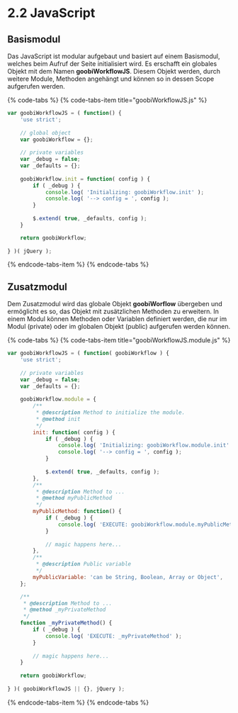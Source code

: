 # 2.2 JavaScript

## Basismodul

Das JavaScript ist modular aufgebaut und basiert auf einem Basismodul, welches beim Aufruf der Seite initialisiert wird. Es erschafft ein globales Objekt mit dem Namen **goobiWorkflowJS**. Diesem Objekt werden, durch weitere Module, Methoden angehängt und können so in dessen Scope aufgerufen werden.

{% code-tabs %}
{% code-tabs-item title="goobiWorkflowJS.js" %}
```javascript
var goobiWorkflowJS = ( function() {
    'use strict';
    
    // global object
    var goobiWorkflow = {};
    
    // private variables
    var _debug = false;
    var _defaults = {};
    
    goobiWorkflow.init = function( config ) {
        if ( _debug ) {
            console.log( 'Initializing: goobiWorkflow.init' );
            console.log( '--> config = ', config );
        }
        
        $.extend( true, _defaults, config );
    }

    return goobiWorkflow;
    
} )( jQuery );
```
{% endcode-tabs-item %}
{% endcode-tabs %}

## Zusatzmodul

Dem Zusatzmodul wird das globale Objekt **goobiWorflow** übergeben und ermöglicht es so, das Objekt mit zusätzlichen Methoden zu erweitern. In einem Modul können Methoden oder Variablen definiert werden, die nur im Modul \(private\) oder im globalen Objekt \(public\) aufgerufen werden können.

{% code-tabs %}
{% code-tabs-item title="goobiWorkflowJS.module.js" %}
```javascript
var goobiWorkflowJS = ( function( goobiWorkflow ) {
    'use strict';
    
    // private variables
    var _debug = false;
    var _defaults = {};
    
    goobiWorkflow.module = {
        /**
         * @description Method to initialize the module.
         * @method init
         */
    	init: function( config ) {
            if ( _debug ) {
                console.log( 'Initializing: goobiWorkflow.module.init' );
                console.log( '--> config = ', config );
            }
            
            $.extend( true, _defaults, config );
        },
        /**
         * @description Method to ...
         * @method myPublicMethod
         */
        myPublicMethod: function() {
            if ( _debug ) {
                console.log( 'EXECUTE: goobiWorkflow.module.myPublicMethod' );
            }
            
            // magic happens here...
        },
        /**
         * @description Public variable
         */
        myPublicVariable: 'can be String, Boolean, Array or Object', 
    };

    /**
     * @description Method to ...
     * @method _myPrivateMethod
     */
    function _myPrivateMethod() {
        if ( _debug ) {
            console.log( 'EXECUTE: _myPrivateMethod' );
        }
        
        // magic happens here...
    }
        
    return goobiWorkflow;
    
} )( goobiWorkflowJS || {}, jQuery );
```
{% endcode-tabs-item %}
{% endcode-tabs %}























